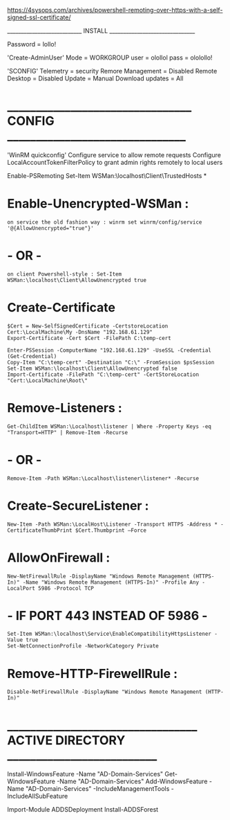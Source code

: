 

https://4sysops.com/archives/powershell-remoting-over-https-with-a-self-signed-ssl-certificate/

___________________________ INSTALL _______________________________

Password = lollo!

'Create-AdminUser'
    Mode = WORKGROUP
    user = olollol
    pass = ololollo!

'SCONFIG'
    Telemetry = security
    Remore Management = Disabled
    Remote Desktop = Disabled
    Update = Manual
    Download updates = All


# ________________________________ CONFIG _______________________________

'WinRM quickconfig'
    Configure service to allow remote requests
    Configure LocalAccountTokenFilterPolicy to grant admin rights remotely to local users


Enable-PSRemoting
Set-Item WSMan:\localhost\Client\TrustedHosts *

# Enable-Unencrypted-WSMan :
    on service the old fashion way : winrm set winrm/config/service '@{AllowUnencrypted="true"}'
#    - OR -
    on client Powershell-style : Set-Item WSMan:\localhost\Client\AllowUnencrypted true

# Create-Certificate
    $Cert = New-SelfSignedCertificate -CertstoreLocation Cert:\LocalMachine\My -DnsName "192.168.61.129"
    Export-Certificate -Cert $Cert -FilePath C:\temp-cert

    Enter-PSSession -ComputerName "192.168.61.129" -UseSSL -Credential (Get-Credential)
    Copy-Item "C:\temp-cert" -Destination "C:\" -FromSession $psSession
    Set-Item WSMan:\localhost\Client\AllowUnencrypted false
    Import-Certificate -FilePath "C:\temp-cert" -CertStoreLocation "Cert:\LocalMachine\Root\"

# Remove-Listeners :
    Get-ChildItem WSMan:\Localhost\listener | Where -Property Keys -eq "Transport=HTTP" | Remove-Item -Recurse
#    - OR -
    Remove-Item -Path WSMan:\Localhost\listener\listener* -Recurse


# Create-SecureListener :
    New-Item -Path WSMan:\LocalHost\Listener -Transport HTTPS -Address * -CertificateThumbPrint $Cert.Thumbprint –Force

# AllowOnFirewall :
    New-NetFirewallRule -DisplayName "Windows Remote Management (HTTPS-In)" -Name "Windows Remote Management (HTTPS-In)" -Profile Any -LocalPort 5986 -Protocol TCP


# - IF PORT 443 INSTEAD OF 5986 -
    Set-Item WSMan:\localhost\Service\EnableCompatibilityHttpsListener -Value true
    Set-NetConnectionProfile -NetworkCategory Private

# Remove-HTTP-FirewellRule :
    Disable-NetFirewallRule -DisplayName "Windows Remote Management (HTTP-In)"




# _________________________________ ACTIVE DIRECTORY __________________________


Install-WindowsFeature -Name "AD-Domain-Services"
Get-WindowsFeature -Name "AD-Domain-Services"
Add-WindowsFeature -Name "AD-Domain-Services" -IncludeManagementTools -IncludeAllSubFeature

Import-Module ADDSDeployment
Install-ADDSForest




